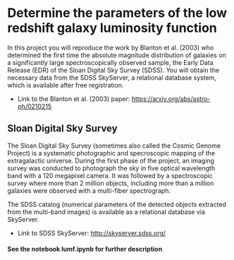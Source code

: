 # Determine the parameters of the low redshift galaxy luminosity function

In this project you will reproduce the work by Blanton et al. (2003) who determined the first time the absolute magnitude distribution of galaxies on a significantly large spectroscopically observed sample, the Early Data Release (EDR) of the Sloan Digital Sky Survey (SDSS). You will obtain the necessary data from the SDSS SkyServer, a relational database system, which is available after free registration.

* Link to the Blanton et al. (2003) paper: https://arxiv.org/abs/astro-ph/0210215

## Sloan Digital Sky Survey

The Sloan Digital Sky Survey (sometimes also called the Cosmic Genome Project) is a systematic photographic and specroscopic mapping of the extragalactic universe. During the first phase of the project, an imaging survey was conducted to photograph the sky in five optical wavelength band with a 120 megapixel camera. It was followed by a spectroscopic survey where more than 2 million objects, including more than a million galaxies were observed with a multi-fiber spectrograph.

The SDSS catalog (numerical parameters of the detected objects extracted from the multi-band images) is available as a relational database via SkyServer.

* Link to SDSS SkyServer: http://skyserver.sdss.org/

#### See the notebook lumf.ipynb for further description
